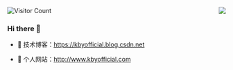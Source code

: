 ![Visitor Count](https://profile-counter.glitch.me/Kby2235/count.svg)
<img align="right" src="https://github-readme-stats.vercel.app/api?username=Kby2235&show_icons=true&icon_color=CE1D2D&text_color=718096&bg_color=ffffff&hide_title=true" />
  
### Hi there  🌅
- :orange_book: 技术博客：https://kbyofficial.blog.csdn.net
 
- :hammer:  个人网站：http://www.kbyofficial.com
 
